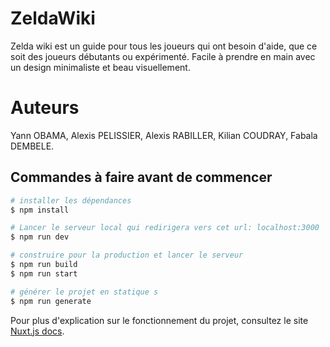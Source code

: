# ZeldaWiki

Zelda wiki est un guide pour tous les joueurs qui ont besoin d'aide, que ce soit des joueurs débutants ou expérimenté. Facile à prendre en main avec un design minimaliste et beau visuellement.

# Auteurs
Yann OBAMA, Alexis PELISSIER, Alexis RABILLER, Kilian COUDRAY, Fabala DEMBELE.


## Commandes à faire avant de commencer

```bash
# installer les dépendances
$ npm install

# Lancer le serveur local qui redirigera vers cet url: localhost:3000
$ npm run dev

# construire pour la production et lancer le serveur
$ npm run build
$ npm run start

# générer le projet en statique s
$ npm run generate
```

Pour plus d'explication sur le fonctionnement du projet, consultez le site [Nuxt.js docs](https://nuxtjs.org).
